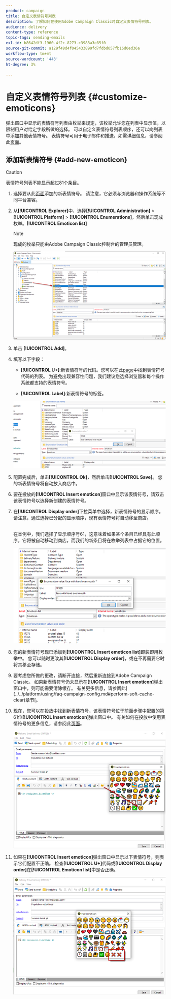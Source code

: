 ```yaml
---
product: campaign
title: 自定义表情符号列表
description: 了解如何在使用Adobe Campaign Classic时自定义表情符号列表。
audience: delivery
content-type: reference
topic-tags: sending-emails
exl-id: b8642df3-1960-4f2c-8273-c3988a3e85f0
source-git-commit: a129f49d4f045433899fd7fdbd057fb16d0ed36a
workflow-type: tm+mt
source-wordcount: '443'
ht-degree: 3%

---
```


# 自定义表情符号列表 {#customize-emoticons}

弹出窗口中显示的表情符号列表由枚举来规定，该枚举允许您在列表中显示值，以限制用户对给定字段所做的选择。
可以自定义表情符号列表顺序，还可以向列表中添加其他表情符号。
表情符号可用于电子邮件和推送，如需详细信息，请参阅此[页面](defining-the-email-content.md#inserting-emoticons)。

## 添加新表情符号 {#add-new-emoticon}

>[!CAUTION]
>
>表情符号列表不能显示超过81个条目。

1. 选择要从此[页面](https://unicode.org/emoji/charts/full-emoji-list.html)添加的新表情符号。 请注意，它必须与浏览器和操作系统等不同平台兼容。

1. 从&#x200B;**[!UICONTROL Explorer]**&#x200B;中，选择&#x200B;**[!UICONTROL Administration]** > **[!UICONTROL Platform]** > **[!UICONTROL Enumerations]**，然后单击现成枚举。**[!UICONTROL Emoticon list]**

   >[!NOTE]
   >
   >现成的枚举只能由Adobe Campaign Classic控制台的管理员管理。

   ![](assets/emoticon_1.png)

1. 单击 **[!UICONTROL Add]**。

1. 填写以下字段：

   * **[!UICONTROL U+]**:新表情符号的代码。您可以在此[page](https://unicode.org/emoji/charts/full-emoji-list.html)中找到表情符号代码的列表。
为避免出现兼容性问题，我们建议您选择浏览器和每个操作系统都支持的表情符号。

   * **[!UICONTROL Label]**:新表情符号的标签。

   ![](assets/emoticon_5.png)

1. 配置完成后，单击&#x200B;**[!UICONTROL Ok]**，然后单击&#x200B;**[!UICONTROL Save]**。
您的新表情符号将自动放入商店中。

1. 要在投放的&#x200B;**[!UICONTROL Insert emoticon]**&#x200B;窗口中显示该表情符号，请双击该表情符号以选择新创建的表情符号。

1. 在&#x200B;**[!UICONTROL Display order]**&#x200B;下拉菜单中选择，新表情符号的显示顺序。 请注意，通过选择已分配的显示顺序，现有表情符号将自动移至商店。

   <br>在本例中，我们选择了显示顺序号61，这意味着如果某个条目已经具有此顺序，它将被自动移动到商店，而我们的新条目将在枚举列表中占据它的位置。

   ![](assets/emoticon_2.png)

1. 您的新表情符号现已添加到&#x200B;**[!UICONTROL Insert emoticon list]**&#x200B;即装即用枚举中。 您可以随时更改其&#x200B;**[!UICONTROL Display order]**，或在不再需要它时将其移至存储。

1. 要考虑您所做的更改，请断开连接，然后重新连接到Adobe Campaign Classic。 如果新表情符号仍未显示在&#x200B;**[!UICONTROL Insert emoticon]**&#x200B;弹出窗口中，则可能需要清除缓存。 有关更多信息，请参阅此](../../platform/using/faq-campaign-config.md#perform-soft-cache-clear)章节[。

1. 现在，您可以在投放中找到新表情符号，该表情符号位于前面步骤中配置的第61位&#x200B;**[!UICONTROL Insert emoticon]**&#x200B;弹出窗口中。 有关如何在投放中使用表情符号的更多信息，请参阅此[页面](defining-the-email-content.md#inserting-emoticons)。

   ![](assets/emoticon_4.png)

1. 如果在&#x200B;**[!UICONTROL Insert emoticon]**&#x200B;弹出窗口中显示以下表情符号，则表示它们配置不正确。 检查&#x200B;**[!UICONTROL U+]**&#x200B;代码或&#x200B;**[!UICONTROL Display order]**&#x200B;在&#x200B;**[!UICONTROL Emoticon list]**&#x200B;中是否正确。

   ![](assets/emoticon_6.png)

